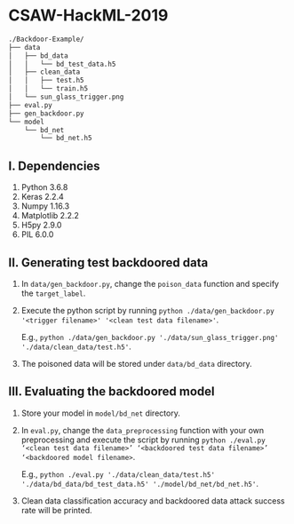 # CSAW-HackML-2019

```bash
./Backdoor-Example/
├── data
│   ├── bd_data
│   │   └── bd_test_data.h5
│   ├── clean_data
│   │   ├── test.h5
│   │   └── train.h5
│   └── sun_glass_trigger.png
├── eval.py
├── gen_backdoor.py
└── model
    └── bd_net
        └── bd_net.h5
```

## I. Dependencies
   1. Python 3.6.8
   2. Keras 2.2.4
   3. Numpy 1.16.3
   4. Matplotlib 2.2.2
   5. H5py 2.9.0
   6. PIL 6.0.0
   
## II. Generating test backdoored data
   1. In `data/gen_backdoor.py`, change the `poison_data` function and specify the `target_label`.
   2. Execute the python script by running
      `python ./data/gen_backdoor.py '<trigger filename>' '<clean test data filename>'`.
      
      E.g., `python ./data/gen_backdoor.py './data/sun_glass_trigger.png' './data/clean_data/test.h5'`.
   3. The poisoned data will be stored under `data/bd_data` directory.
   
## III. Evaluating the backdoored model
   1. Store your model in `model/bd_net` directory.
   2. In `eval.py`, change the `data_preprocessing` function with your own preprocessing and execute the script by running
      `python ./eval.py ‘<clean test data filename>’ ‘<backdoored test data filename>’ ‘<backdoored model filename>`.
      
      E.g., `python ./eval.py './data/clean_data/test.h5' './data/bd_data/bd_test_data.h5' './model/bd_net/bd_net.h5'`.
   3. Clean data classification accuracy and backdoored data attack success rate will be printed.
